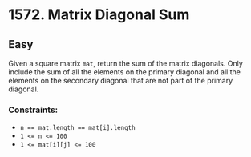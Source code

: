 # 1572. Matrix Diagonal Sum

## Easy

Given a square matrix `mat`, return the sum of the matrix diagonals. Only include the sum of all the elements on the
primary diagonal and all the elements on the secondary diagonal that are not part of the primary diagonal.

### Constraints:

- `n == mat.length == mat[i].length`
- `1 <= n <= 100`
- `1 <= mat[i][j] <= 100`
